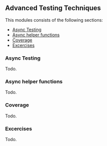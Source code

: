 ## Advanced Testing Techniques

This modules consists of the following sections:

* [Async Testing](async-testing)
* [Async helper functions](async-helper-functions)
* [Coverage](coverage)
* [Excercises](exercises)

### Async Testing

Todo.

### Async helper functions

Todo.

### Coverage

Todo.

### Excercises

Todo.


